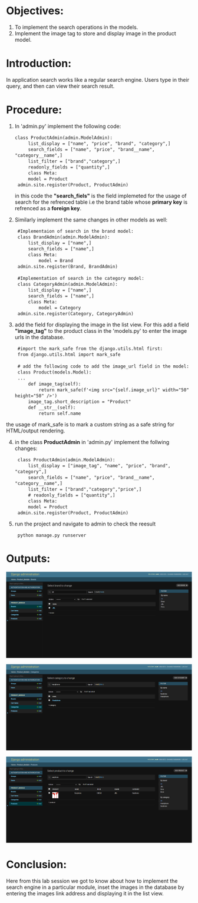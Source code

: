# Objectives:
1. To implement the search operations in the models.
2. Implement the image tag to store and display image in the product model.

# Introduction:
In application search works like a regular search engine. Users type in their query, and then can view their search result. 

# Procedure:
1. In 'admin.py' implement the following code:

       class ProductAdmin(admin.ModelAdmin):
            list_display = ["name", "price", "brand", "category",]
            search_fields = ["name", "price", "brand__name", "category__name",]
            list_filter = ["brand","category",]
            readonly_fields = ["quantity",]
            class Meta:
            model = Product
        admin.site.register(Product, ProductAdmin)
    
    in this code the **"search_fiels"** is the field implemeted for the usage of search for the refrenced table i.e the brand table whose **primary key** is refrenced as a **foreign key**.

2. Similarly implement the same changes in other models as well:

        #Implementaion of search in the brand model:
        class BrandAdmin(admin.ModelAdmin):
            list_display = ["name",]
            search_fields = ["name",]
            class Meta:
                model = Brand
        admin.site.register(Brand, BrandAdmin)

        #Implementation of search in the category model:
        class CategoryAdmin(admin.ModelAdmin):
            list_display = ["name",]
            search_fields = ["name",]
            class Meta:
                model = Category
        admin.site.register(Category, CategoryAdmin)

3. add the field for displaying the image in the list view. For this add a field **"image_tag"** to the product class in the 'models.py' to enter the image urls in the database.

        #import the mark_safe from the django.utils.html first:
        from django.utils.html import mark_safe

        # add the following code to add the image_url field in the model:
        class Product(models.Model):
        ...
            def image_tag(self):
                return mark_safe(f'<img src="{self.image_url}" width="50" height="50" />')
            image_tag.short_description = "Product"
            def __str__(self):
                return self.name
the usage of mark_safe is to mark a custom string as a safe string for
HTML/output rendering.

4. in the class **ProductAdmin** in 'admin.py' implement the follwing changes:

        class ProductAdmin(admin.ModelAdmin):
            list_display = ["image_tag", "name", "price", "brand", "category",]
            search_fields = ["name", "price", "brand__name", "category__name",]
            list_filter = ["brand","category","price",]
            # readonly_fields = ["quantity",]
            class Meta:
            model = Product
        admin.site.register(Product, ProductAdmin)

5. run the project and navigate to admin to check the reesult

        python manage.py runserver

# Outputs:
![image of search in Brands module](https://github.com/ajaishakya/ecommerce_ajaishakya/blob/main/lab_manual/lab3/Screenshot%20(457).png)

![image of search in Category module](https://github.com/ajaishakya/ecommerce_ajaishakya/blob/main/lab_manual/lab3/Screenshot%20(458).png)

![image of search in Products module](https://github.com/ajaishakya/ecommerce_ajaishakya/blob/main/lab_manual/lab3/Screenshot%20(459).png)

# Conclusion:
Here from this lab session we got to know about how to implement the search engine in a particular module, inset the images in the database by entering the images link address and displaying it in the list view. 